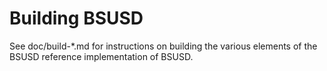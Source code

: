 Building BSUSD
================

See doc/build-*.md for instructions on building the various
elements of the BSUSD reference implementation of BSUSD.
